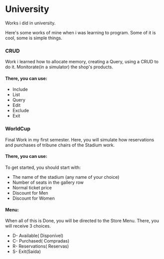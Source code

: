 # University

Works i did in university.

Here's some works of mine when i was learning to program. Some of it is cool, some is simple things.


### CRUD
Work i learned how to allocate memory, creating a Query, using a CRUD to do it.
Monitorate(in a simulator) the shop's products.
#### There, you can use:
- Include
- List
- Query
- Edit
- Exclude
- Exit

### WorldCup
Final Work in my first semester.
Here, you will simulate how reservations and purchases of tribune chairs of the Stadium work.
#### There, you can use:
To get started, you should start with:
* The name of the stadium (any name of your choice)
* Number of seats in the gallery row
* Normal ticket price
* Discount for Men
* Discount for Women

#### Menu:
When all of this is Done, you will be directed to the Store Menu.
There, you will receive 3 choices.
* D- Available( Disponível)
* C- Purchased( Compradas)
* R- Reservations( Reservas)
* S- Exit(Saída)

